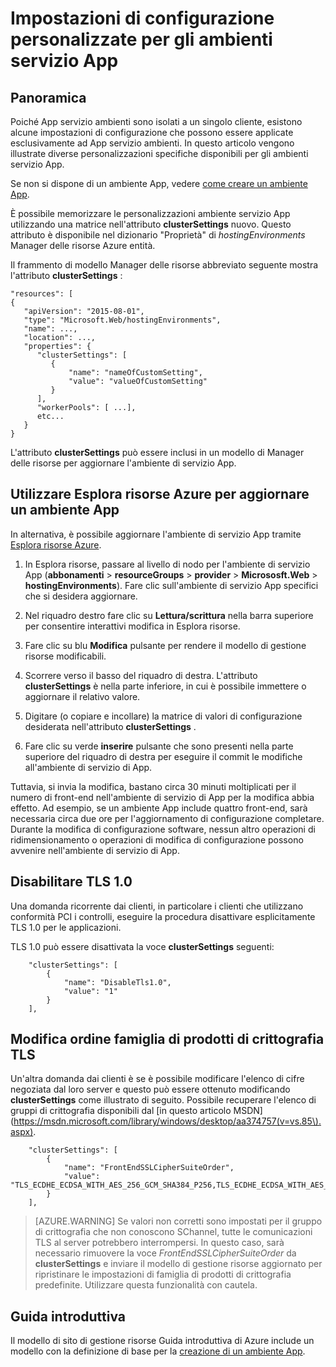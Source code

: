 <properties
    pageTitle="Impostazioni personalizzate per gli ambienti servizio App"
    description="Impostazioni di configurazione personalizzate per gli ambienti servizio App"
    services="app-service"
    documentationCenter=""
    authors="stefsch"
    manager="nirma"
    editor=""/>

<tags
    ms.service="app-service"
    ms.workload="na"
    ms.tgt_pltfrm="na"
    ms.devlang="na"
    ms.topic="article"
    ms.date="08/22/2016"
    ms.author="stefsch"/>

# <a name="custom-configuration-settings-for-app-service-environments"></a>Impostazioni di configurazione personalizzate per gli ambienti servizio App

## <a name="overview"></a>Panoramica ##
Poiché App servizio ambienti sono isolati a un singolo cliente, esistono alcune impostazioni di configurazione che possono essere applicate esclusivamente ad App servizio ambienti. In questo articolo vengono illustrate diverse personalizzazioni specifiche disponibili per gli ambienti servizio App.

Se non si dispone di un ambiente App, vedere [come creare un ambiente App](app-service-web-how-to-create-an-app-service-environment.md).

È possibile memorizzare le personalizzazioni ambiente servizio App utilizzando una matrice nell'attributo **clusterSettings** nuovo. Questo attributo è disponibile nel dizionario "Proprietà" di *hostingEnvironments* Manager delle risorse Azure entità.

Il frammento di modello Manager delle risorse abbreviato seguente mostra l'attributo **clusterSettings** :


    "resources": [
    {
       "apiVersion": "2015-08-01",
       "type": "Microsoft.Web/hostingEnvironments",
       "name": ...,
       "location": ...,
       "properties": {
          "clusterSettings": [
             {
                 "name": "nameOfCustomSetting",
                 "value": "valueOfCustomSetting"
             }
          ],
          "workerPools": [ ...],
          etc...
       }
    }

L'attributo **clusterSettings** può essere inclusi in un modello di Manager delle risorse per aggiornare l'ambiente di servizio App.

## <a name="use-azure-resource-explorer-to-update-an-app-service-environment"></a>Utilizzare Esplora risorse Azure per aggiornare un ambiente App
In alternativa, è possibile aggiornare l'ambiente di servizio App tramite [Esplora risorse Azure](https://resources.azure.com).  

1. In Esplora risorse, passare al livello di nodo per l'ambiente di servizio App (**abbonamenti** > **resourceGroups** > **provider** > **Micrososft.Web** > **hostingEnvironments**). Fare clic sull'ambiente di servizio App specifici che si desidera aggiornare.

2. Nel riquadro destro fare clic su **Lettura/scrittura** nella barra superiore per consentire interattivi modifica in Esplora risorse.  

3. Fare clic su blu **Modifica** pulsante per rendere il modello di gestione risorse modificabili.

4. Scorrere verso il basso del riquadro di destra. L'attributo **clusterSettings** è nella parte inferiore, in cui è possibile immettere o aggiornare il relativo valore.

5. Digitare (o copiare e incollare) la matrice di valori di configurazione desiderata nell'attributo **clusterSettings** .  

6. Fare clic su verde **inserire** pulsante che sono presenti nella parte superiore del riquadro di destra per eseguire il commit le modifiche all'ambiente di servizio di App.

Tuttavia, si invia la modifica, bastano circa 30 minuti moltiplicati per il numero di front-end nell'ambiente di servizio di App per la modifica abbia effetto.
Ad esempio, se un ambiente App include quattro front-end, sarà necessaria circa due ore per l'aggiornamento di configurazione completare. Durante la modifica di configurazione software, nessun altro operazioni di ridimensionamento o operazioni di modifica di configurazione possono avvenire nell'ambiente di servizio di App.

## <a name="disable-tls-10"></a>Disabilitare TLS 1.0 ##
Una domanda ricorrente dai clienti, in particolare i clienti che utilizzano conformità PCI i controlli, eseguire la procedura disattivare esplicitamente TLS 1.0 per le applicazioni.

TLS 1.0 può essere disattivata la voce **clusterSettings** seguenti:

        "clusterSettings": [
            {
                "name": "DisableTls1.0",
                "value": "1"
            }
        ],

## <a name="change-tls-cipher-suite-order"></a>Modifica ordine famiglia di prodotti di crittografia TLS ##
Un'altra domanda dai clienti è se è possibile modificare l'elenco di cifre negoziata dal loro server e questo può essere ottenuto modificando **clusterSettings** come illustrato di seguito. Possibile recuperare l'elenco di gruppi di crittografia disponibili dal [in questo articolo MSDN] (https://msdn.microsoft.com/library/windows/desktop/aa374757(v=vs.85\).aspx).

        "clusterSettings": [
            {
                "name": "FrontEndSSLCipherSuiteOrder",
                "value": "TLS_ECDHE_ECDSA_WITH_AES_256_GCM_SHA384_P256,TLS_ECDHE_ECDSA_WITH_AES_128_GCM_SHA256_P256,TLS_ECDHE_RSA_WITH_AES_256_CBC_SHA384_P256,TLS_ECDHE_RSA_WITH_AES_128_CBC_SHA256_P256,TLS_ECDHE_RSA_WITH_AES_256_CBC_SHA_P256,TLS_ECDHE_RSA_WITH_AES_128_CBC_SHA_P256"
            }
        ],

> [AZURE.WARNING]  Se valori non corretti sono impostati per il gruppo di crittografia che non conoscono SChannel, tutte le comunicazioni TLS al server potrebbero interrompersi. In questo caso, sarà necessario rimuovere la voce *FrontEndSSLCipherSuiteOrder* da **clusterSettings** e inviare il modello di gestione risorse aggiornato per ripristinare le impostazioni di famiglia di prodotti di crittografia predefinite.  Utilizzare questa funzionalità con cautela.

## <a name="get-started"></a>Guida introduttiva
Il modello di sito di gestione risorse Guida introduttiva di Azure include un modello con la definizione di base per la [creazione di un ambiente App](https://azure.microsoft.com/documentation/templates/201-web-app-ase-create/).


<!-- LINKS -->

<!-- IMAGES -->
